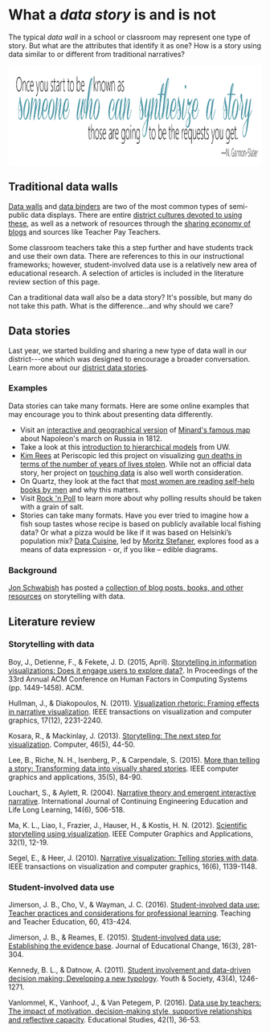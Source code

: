 # What a *data story* is and is not #

The typical *data wall* in a school or classroom may represent one type of story. But what are the attributes that identify it as one? How is a story using data similar to or different from traditional narratives? 

<p align="center"> 
<img src="https://github.com/tlricherson/Data-Conversations/blob/master/graphics/Someone%20Story.png" align="center" height="200">
</p>

## Traditional data walls ##
[Data walls](https://twitter.com/search?q=%23datawall&src=typd) and [data binders](https://twitter.com/search?q=data%20binder&src=typd) are two of the most common types of semi-public data displays. There are entire [district cultures devoted to using these](http://qualitycommunityschools.weebly.com/data-walls.html), as well as a network of resources through the [sharing economy of blogs](http://www.thecurriculumcorner.com/thecurriculumcorner123/2014/07/student-data-binder/) and sources like Teacher Pay Teachers. 

Some classroom teachers take this a step further and have students track and use their own data. There are references to this in our instructional frameworks; however, student-involved data use is a relatively new area of educational research. A selection of articles is included in the literature review section of this page. 

Can a traditional data wall also be a data story? It's possible, but many do not take this path. What is the difference...and why should we care?

## Data stories ##
Last year, we started building and sharing a new type of data wall in our district---one which was designed to encourage a broader conversation. Learn more about our [district data stories](https://www.tumwater.k12.wa.us/Page/7852).

### Examples ###
Data stories can take many formats. Here are some online examples that may encourage you to think about presenting data differently.
* Visit an [interactive and geographical version](https://1812.tass.ru/en#) of [Minard's famous map](https://en.wikipedia.org/wiki/Charles_Joseph_Minard) about Napoleon's march on Russia in 1812.
* Take a look at this [introduction to hierarchical models](http://mfviz.com/hierarchical-models/) from UW.
* [Kim Rees](https://twitter.com/krees) at Periscopic led this project on visualizing [gun deaths in terms of the number of years of lives stolen](http://guns.periscopic.com/). While not an official data story, her project on [touching data](http://www.periscopic.com/news/touching-data) is also well worth consideration.
* On Quartz, they look at the fact that [most women are reading self-help books by men](https://qz.com/1106341/most-women-reading-self-help-books-are-getting-advice-from-men/) and why this matters.
* Visit [Rock 'n Poll](http://rocknpoll.graphics/) to learn more about why polling results should be taken with a grain of salt.
* Stories can take many formats. Have you ever tried to imagine how a fish soup tastes whose recipe is based on publicly available local fishing data? Or what a pizza would be like if it was based on Helsinki’s population mix? [Data Cuisine](http://data-cuisine.net/), led by [Moritz Stefaner](https://twitter.com/moritz_stefaner), explores food as a means of data expression - or, if you like – edible diagrams.

### Background ###
[Jon Schwabish](https://twitter.com/jschwabish) has posted a [collection of blog posts, books, and other resources](https://policyviz.com/2017/03/24/more-story-references-and-resources/) on storytelling with data.

## Literature review ##
### Storytelling with data ###
Boy, J., Detienne, F., & Fekete, J. D. (2015, April). [Storytelling in information visualizations: Does it engage users to explore data?](http://www.cs.tufts.edu/comp/250VIS/papers/CHI2015-Storytelling.pdf). In Proceedings of the 33rd Annual ACM Conference on Human Factors in Computing Systems (pp. 1449-1458). ACM.

Hullman, J., & Diakopoulos, N. (2011). [Visualization rhetoric: Framing effects in narrative visualization](http://faculty.washington.edu/jhullman/vis_rhetoric.pdf). IEEE transactions on visualization and computer graphics, 17(12), 2231-2240.

Kosara, R., & Mackinlay, J. (2013). [Storytelling: The next step for visualization](http://dataplusscience.com/files/Kosara_Computer_2013.pdf). Computer, 46(5), 44-50.

Lee, B., Riche, N. H., Isenberg, P., & Carpendale, S. (2015). [More than telling a story: Transforming data into visually shared stories](https://hal.inria.fr/hal-01158445/document). IEEE computer graphics and applications, 35(5), 84-90.

Louchart, S., & Aylett, R. (2004). [Narrative theory and emergent interactive narrative](https://s3.amazonaws.com/academia.edu.documents/2727972/2g5a3wt0lcxskfr.pdf?AWSAccessKeyId=AKIAIWOWYYGZ2Y53UL3A&Expires=1509729986&Signature=YGHmyxGvdRLrM0y956F4b3vKmAs%3D&response-content-disposition=inline%3B%20filename%3DNarrative_theory_and_emergent_interactiv.pdf). International Journal of Continuing Engineering Education and Life Long Learning, 14(6), 506-518.

Ma, K. L., Liao, I., Frazier, J., Hauser, H., & Kostis, H. N. (2012). [Scientific storytelling using visualization](http://vis.cs.ucdavis.edu/papers/Scientific_Storytelling_CGA.pdf). IEEE Computer Graphics and Applications, 32(1), 12-19.

Segel, E., & Heer, J. (2010). [Narrative visualization: Telling stories with data](https://egerber.mech.northwestern.edu/wp-content/uploads/2015/02/Narrative_Visualization.pdf). IEEE transactions on visualization and computer graphics, 16(6), 1139-1148.

### Student-involved data use ###
Jimerson, J. B., Cho, V., & Wayman, J. C. (2016). [Student-involved data use: Teacher practices and considerations for professional learning](http://www.waymandatause.com/wp-content/uploads/2013/11/Jimerson-Cho-Wayman-2016-Student-Involved-Data-Use.pdf). Teaching and Teacher Education, 60, 413-424.

Jimerson, J. B., & Reames, E. (2015). [Student-involved data use: Establishing the evidence base](https://link.springer.com/article/10.1007/s10833-015-9246-4). Journal of Educational Change, 16(3), 281-304.

Kennedy, B. L., & Datnow, A. (2011). [Student involvement and data-driven decision making: Developing a new typology](https://www.researchgate.net/profile/Amanda_Datnow/publication/258200726_Student_Involvement_and_Data-Driven_Decision_Making_Developing_a_New_Typology/links/54e349de0cf2d618e1963552.pdf). Youth & Society, 43(4), 1246-1271.

Vanlommel, K., Vanhoof, J., & Van Petegem, P. (2016). [Data use by teachers: The impact of motivation, decision-making style, supportive relationships and reflective capacity](http://www.tandfonline.com/doi/abs/10.1080/03055698.2016.1148582). Educational Studies, 42(1), 36-53.

